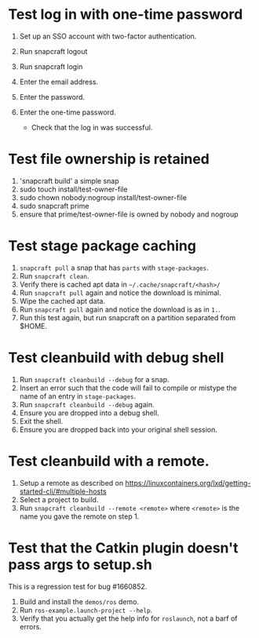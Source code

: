 # Test log in with one-time password

1. Set up an SSO account with two-factor authentication.
2. Run snapcraft logout
3. Run snapcraft login
4. Enter the email address.
5. Enter the password.
6. Enter the one-time password.

   * Check that the log in was successful.


# Test file ownership is retained

1. 'snapcraft build' a simple snap
2. sudo touch install/test-owner-file
3. sudo chown nobody:nogroup install/test-owner-file
4. sudo snapcraft prime
5. ensure that prime/test-owner-file is owned by nobody and nogroup


# Test stage package caching

1. `snapcraft pull` a snap that has `parts` with `stage-packages`.
2. Run `snapcraft clean`.
3. Verify there is cached apt data in `~/.cache/snapcraft/<hash>/`
4. Run `snapcraft pull` again and notice the download is minimal.
5. Wipe the cached apt data.
6. Run `snapcraft pull` again and notice the download is as in `1.`.
7. Run this test again, but run snapcraft on a partition separated
   from $HOME.


# Test cleanbuild with debug shell

1. Run `snapcraft cleanbuild --debug` for a snap.
2. Insert an error such that the code will fail to compile or
   mistype the name of an entry in `stage-packages`.
3. Run `snapcraft cleanbuild --debug` again.
4. Ensure you are dropped into a debug shell.
5. Exit the shell.
6. Ensure you are dropped back into your original shell session.


# Test cleanbuild with a remote.

1. Setup a remote as described on
   https://linuxcontainers.org/lxd/getting-started-cli/#multiple-hosts
2. Select a project to build.
3. Run `snapcraft cleanbuild --remote <remote>` where `<remote>` is
   the name you gave the remote on step 1.


# Test that the Catkin plugin doesn't pass args to setup.sh

This is a regression test for bug #1660852.

1. Build and install the `demos/ros` demo.
2. Run `ros-example.launch-project --help`.
3. Verify that you actually get the help info for `roslaunch`, not a barf of
   errors.
